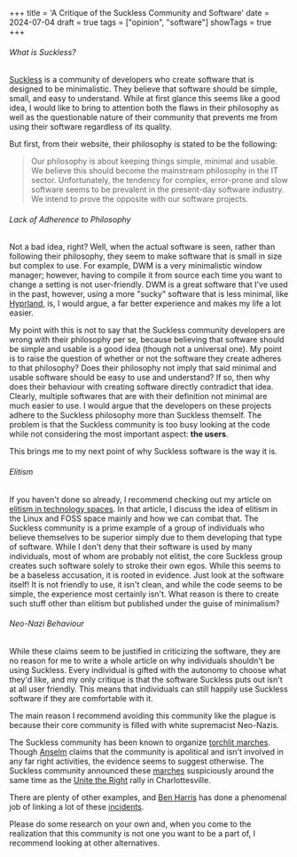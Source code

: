 +++
title = 'A Critique of the Suckless Community and Software'
date = 2024-07-04
draft = true
tags = ["opinion", "software"]
showTags = true
+++

###### What is Suckless?
[Suckless](https://suckless.org) is a community of developers who create software that is designed to be minimalistic.
They believe that software should be simple, small, and easy to understand. While at first glance this seems like a good idea,
I would like to bring to attention both the flaws in their philosophy as well as the questionable nature of their community that
prevents me from using their software regardless of its quality. 

But first, from their website, their philosophy is stated to be the following:
> Our philosophy is about keeping things simple, minimal and usable. We believe this should become the mainstream philosophy in the IT sector. Unfortunately, the tendency for complex, error-prone and slow software seems to be prevalent in the present-day software industry. We intend to prove the opposite with our software projects.

###### Lack of Adherence to Philosophy
Not a bad idea, right? Well, when the actual software is seen, rather than following their philosophy, they seem to make software that is small in size
but complex to use. For example, DWM is a very minimalistic window manager; however, having to compile it from source each time you want to change a 
setting is not user-friendly. DWM is a great software that I've used in the past, however, using a more "sucky" software that is less minimal, like [Hyprland](https://hyprland.org/),
is, I would argue, a far better experience and makes my life a lot easier.

My point with this is not to say that the Suckless community developers are wrong with their philosophy per se, because believing that software should
be simple and usable is a good idea (though not a universal one). My point is to raise the question of whether or not the software they create adheres to that philosophy?
Does their philosophy not imply that said minimal and usable software should be easy to use and understand? If so, then why does their behaviour with creating software
directly contradict that idea. Clearly, multiple softwares that are with their definition not minimal are much easier to use. I would argue that the developers on these projects
adhere to the Suckless philosophy more than Suckless themself. The problem is that the Suckless community is too busy looking at the code while not considering the most important
aspect: **the users**.

This brings me to my next point of why Suckless software is the way it is.

###### Elitism
If you haven't done so already, I recommend checking out my article on [elitism in technology spaces](https://talhahmad.me/technological-elitism). In that article, I discuss the idea of elitism
in the Linux and FOSS space mainly and how we can combat that. The Suckless community is a prime example of a group of individuals who believe themselves to be superior
simply due to them developing that type of software. While I don't deny that their software is used by many individuals, most of whom are probably not elitist, the core Suckless
group creates such software solely to stroke their own egos. While this seems to be a baseless accusation, it is rooted in evidence. Just look at the software itself! It is not friendly to use,
it isn't clean, and while the code seems to be simple, the experience most certainly isn't. What reason is there to create such stuff other than elitism but published under the guise of minimalism?

###### Neo-Nazi Behaviour
While these claims seem to be justified in criticizing the software, they are no reason for me to write a whole article on why individuals shouldn't be using Suckless. 
Every individual is gifted with the autonomy to choose what they'd like, and my only critique is that the software Suckless puts out isn't at all user friendly.
This means that individuals can still happily use Suckless software if they are comfortable with it.

The main reason I recommend avoiding this community like the plague is because their core community is filled with white supremacist Neo-Nazis.

The Suckless community has been known to organize [torchlit marches](https://en.wikipedia.org/wiki/Illuminated_procession#Marches_by_Far-right). Though [Anselm](https://garbe.ca/)
claims that the community is apolitical and isn't involved in any far right activities, the evidence seems to suggest otherwise. The Suckless community announced 
these [marches](https://suckless.org/conferences/2017/) suspiciously around the same time as the [Unite the Right](https://en.wikipedia.org/wiki/Unite_the_Right_rally) rally in Charlottesville.

There are plenty of other examples, and [Ben Harris](https://benharr.is/) has done a phenomenal job of linking a lot of these [incidents](https://tilde.team/~ben/suckmore/).

Please do some research on your own and, when you come to the realization that this community is not one you want to be a part of, I recommend looking at other alternatives.
